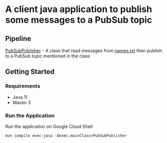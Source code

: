 # A client java application to publish some messages to a PubSub topic

## Pipeline

[PubSubPublisher](src/main/java/PubSubPublisher.java) -
A class that read messages from [names.txt](src/main/resources/names.txt) then publish to a PubSub topic mentioned in the class

## Getting Started

### Requirements

* Java 11
* Maven 3

### Run the Application

Run the application on Google Cloud Shell
```
mvn compile exec:java -Dexec.mainClass=PubSubPublisher
```
